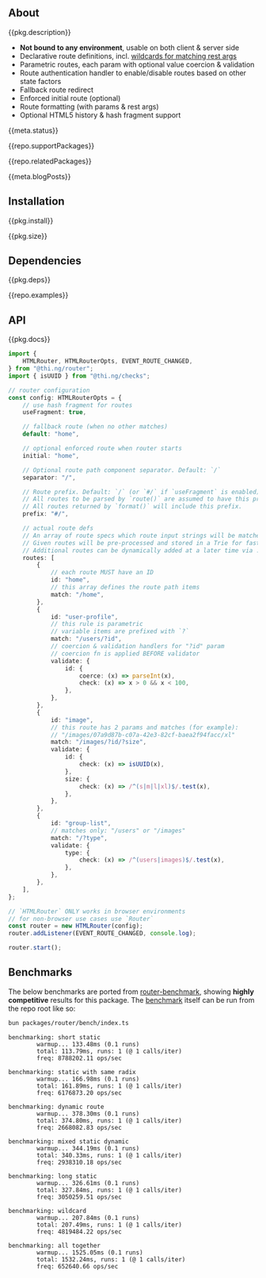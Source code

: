 <!-- include ../../assets/tpl/header.md -->

<!-- toc -->

## About

{{pkg.description}}

- **Not bound to any environment**, usable on both client & server side
- Declarative route definitions, incl. [wildcards for matching rest
  args](https://docs.thi.ng/umbrella/router/classes/Trie.html)
- Parametric routes, each param with optional value coercion & validation
- Route authentication handler to enable/disable routes based on other state
  factors
- Fallback route redirect
- Enforced initial route (optional)
- Route formatting (with params & rest args)
- Optional HTML5 history & hash fragment support

{{meta.status}}

{{repo.supportPackages}}

{{repo.relatedPackages}}

{{meta.blogPosts}}

## Installation

{{pkg.install}}

{{pkg.size}}

## Dependencies

{{pkg.deps}}

{{repo.examples}}

## API

{{pkg.docs}}

```ts tangle:export/readme.ts
import {
	HTMLRouter, HTMLRouterOpts, EVENT_ROUTE_CHANGED,
} from "@thi.ng/router";
import { isUUID } from "@thi.ng/checks";

// router configuration
const config: HTMLRouterOpts = {
	// use hash fragment for routes
	useFragment: true,

	// fallback route (when no other matches)
	default: "home",

	// optional enforced route when router starts
	initial: "home",

	// Optional route path component separator. Default: `/`
	separator: "/",

	// Route prefix. Default: `/` (or `#/` if `useFragment` is enabled).
	// All routes to be parsed by `route()` are assumed to have this prefix.
	// All routes returned by `format()` will include this prefix.
	prefix: "#/",

	// actual route defs
	// An array of route specs which route input strings will be matched against.
	// Given routes will be pre-processed and stored in a Trie for fast matching.
	// Additional routes can be dynamically added at a later time via .addRoutes()
	routes: [
		{
			// each route MUST have an ID
			id: "home",
			// this array defines the route path items
			match: "/home",
		},
		{
			id: "user-profile",
			// this rule is parametric
			// variable items are prefixed with `?`
			match: "/users/?id",
			// coercion & validation handlers for "?id" param
			// coercion fn is applied BEFORE validator
			validate: {
				id: {
					coerce: (x) => parseInt(x),
					check: (x) => x > 0 && x < 100,
				},
			},
		},
		{
			id: "image",
			// this route has 2 params and matches (for example):
			// "/images/07a9d87b-c07a-42e3-82cf-baea2f94facc/xl"
			match: "/images/?id/?size",
			validate: {
				id: {
					check: (x) => isUUID(x),
				},
				size: {
					check: (x) => /^(s|m|l|xl)$/.test(x),
				},
			},
		},
		{
			id: "group-list",
			// matches only: "/users" or "/images"
			match: "/?type",
			validate: {
				type: {
					check: (x) => /^(users|images)$/.test(x),
				},
			},
		},
	],
};

// `HTMLRouter` ONLY works in browser environments
// for non-browser use cases use `Router`
const router = new HTMLRouter(config);
router.addListener(EVENT_ROUTE_CHANGED, console.log);

router.start();
```

## Benchmarks

The below benchmarks are ported from
[router-benchmark](https://github.com/delvedor/router-benchmark), showing
**highly competitive** results for this package. The
[benchmark](https://github.com/thi-ng/umbrella/blob/develop/packages/router/bench/index.ts)
itself can be run from the repo root like so:

```bash
bun packages/router/bench/index.ts
```

```text
benchmarking: short static
        warmup... 133.48ms (0.1 runs)
        total: 113.79ms, runs: 1 (@ 1 calls/iter)
        freq: 8788202.11 ops/sec

benchmarking: static with same radix
        warmup... 166.98ms (0.1 runs)
        total: 161.89ms, runs: 1 (@ 1 calls/iter)
        freq: 6176873.20 ops/sec

benchmarking: dynamic route
        warmup... 378.30ms (0.1 runs)
        total: 374.80ms, runs: 1 (@ 1 calls/iter)
        freq: 2668082.83 ops/sec

benchmarking: mixed static dynamic
        warmup... 344.19ms (0.1 runs)
        total: 340.33ms, runs: 1 (@ 1 calls/iter)
        freq: 2938310.18 ops/sec

benchmarking: long static
        warmup... 326.61ms (0.1 runs)
        total: 327.84ms, runs: 1 (@ 1 calls/iter)
        freq: 3050259.51 ops/sec

benchmarking: wildcard
        warmup... 207.84ms (0.1 runs)
        total: 207.49ms, runs: 1 (@ 1 calls/iter)
        freq: 4819484.22 ops/sec

benchmarking: all together
        warmup... 1525.05ms (0.1 runs)
        total: 1532.24ms, runs: 1 (@ 1 calls/iter)
        freq: 652640.66 ops/sec
```

<!-- include ../../assets/tpl/footer.md -->
